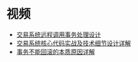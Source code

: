 








# 视频

* [交易系统远程调用事务处理设计](https://www.bilibili.com/video/av62173010)
* [交易系统核心代码实战及技术细节设计详解](https://www.bilibili.com/video/av59518995/?spm_id_from=333.788.videocard.2)
* [事务不能回滚的本质原因详解](https://www.bilibili.com/video/av58596783)



